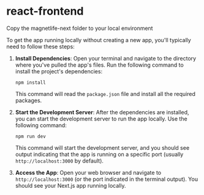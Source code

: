 # react-frontend

Copy the magnetlife-next folder to your local environment

To get the app running locally without creating a new app, you'll typically need to follow these steps:

1. **Install Dependencies**: Open your terminal and navigate to the directory where you've pulled the app's files. Run the following command to install the project's dependencies:

   ```
   npm install
   ```

   This command will read the `package.json` file and install all the required packages.

2. **Start the Development Server**: After the dependencies are installed, you can start the development server to run the app locally. Use the following command:

   ```
   npm run dev
   ```

   This command will start the development server, and you should see output indicating that the app is running on a specific port (usually `http://localhost:3000` by default).

3. **Access the App**: Open your web browser and navigate to `http://localhost:3000` (or the port indicated in the terminal output). You should see your Next.js app running locally.
